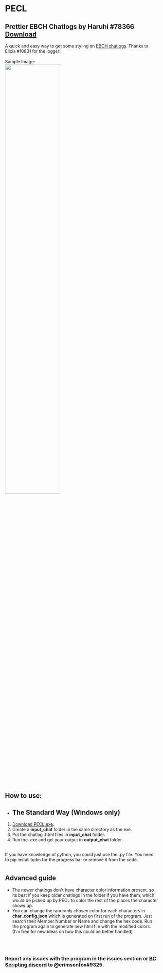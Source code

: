 # **PECL**
## Prettier EBCH Chatlogs by Haruhi #78366 [Download](https://github.com/crimsontropy/PECL/releases/download/allF/PECL.exe)

A quick and easy way to get some styling on [EBCH chatlogs](https://e2466.gitlab.io/ebch/).
Thanks to Elicia #10831 for the logger! 
<br><br>
Sample Image:
<br>
<img src="https://cdn.discordapp.com/attachments/1034819975522828352/1059154395973025912/image.png" width="60%" height="60%">
<!-- ![image1](https://cdn.discordapp.com/attachments/1034819975522828352/1059154395973025912/image.png =250x250) -->

#

## How to use: 

- ## The Standard Way (Windows only)

1. [Download PECL.exe](https://github.com/crimsontropy/PECL/releases/download/allF/PECL.exe).
2. Create a **input_chat** folder in tne same directory as the exe. 
3. Put the chatlog .html files in **input_chat** folder.
4. Run the .exe and get your output in **output_chat** folder.
<br><br>

If you have knowledge of python, you could just use the .py file. You need to pip install tqdm for the progress bar or remove it from the code.

#

## Advanced guide
- The newer chatlogs don't have character color information present, so its best if you keep older chatlogs in the folder if you have them, which would be picked up by PECL to color the rest of the places the character shows up. 
- You can change the randomly chosen color for each characters in **char_config.json** which is generated on first run of the program. Just search their Member Number or Name and change the hex code. Run the program again to generate new html file with the modified colors. (I'm free for new ideas on how this could be better handled)
<br>

#

### Report any issues with the program in the issues section or [BC Scripting discord](https://discord.gg/SHJMjEh9VH) to @crimsonfox#9325.
